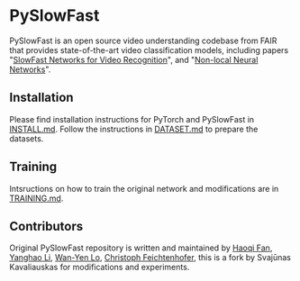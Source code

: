 # PySlowFast

PySlowFast is an open source video understanding codebase from FAIR that provides state-of-the-art video classification models, including papers "[SlowFast Networks for Video Recognition](https://arxiv.org/abs/1812.03982)", and "[Non-local Neural Networks](https://arxiv.org/abs/1711.07971)". 

## Installation

Please find installation instructions for PyTorch and PySlowFast in [INSTALL.md](INSTALL.md). Follow the instructions in [DATASET.md](slowfast/datasets/DATASET.md) to prepare the datasets.

## Training

Intsructions on how to train the original network and modifications are in [TRAINING.md](TRAINING.md).

## Contributors
Original PySlowFast repository is written and maintained by [Haoqi Fan](https://haoqifan.github.io/), [Yanghao Li](https://lyttonhao.github.io/), [Wan-Yen Lo](https://www.linkedin.com/in/wanyenlo/), [Christoph Feichtenhofer](https://feichtenhofer.github.io/), this is a fork by Svajūnas Kavaliauskas for modifications and experiments.
